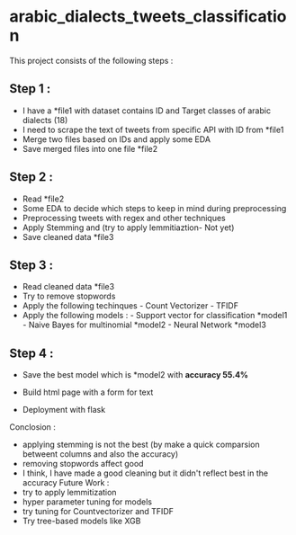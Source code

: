 # arabic_dialects_tweets_classification

This project consists of the following steps :
## Step 1 : 
- I have a *file1 with dataset contains ID and Target classes of arabic dialects (18) 
- I need to scrape the text of tweets from specific API with ID from *file1
- Merge two files based on IDs and apply some EDA 
- Save merged files into one file *file2
## Step 2 :
- Read *file2
- Some EDA to decide which steps to keep in mind during preprocessing
- Preprocessing tweets with regex and other techniques
- Apply Stemming and (try to apply lemmitiaztion- Not yet)
- Save cleaned data  *file3 

## Step 3 :
- Read cleaned data *file3
- Try to remove stopwords 
- Apply the following techinques 
      - Count Vectorizer 
      - TFIDF
- Apply the following models :
      - Support vector for classification  *model1
      - Naive Bayes for multinomial *model2
      - Neural Network *model3
## Step 4 :
- Save the best model which is *model2 with <strong> accuracy 55.4% </strong>
- Build html page with a form for text 

- Deployment with flask 

Conclosion :
- applying stemming is not the best (by make a quick comparsion betweent columns and also the accuracy) 
- removing stopwords affect good
- I think, I have made a good cleaning but it didn't reflect best in the accuracy 
Future Work : 
- try to apply lemmitization 
- hyper parameter tuning for models 
- try tuning for Countvectorizer and TFIDF
- Try tree-based models like XGB
